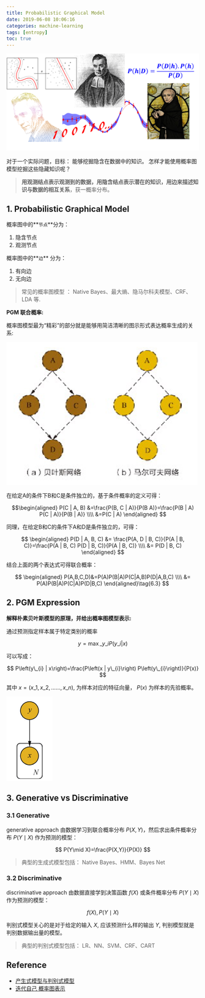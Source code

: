```yaml
---
title: Probabilistic Graphical Model
date: 2019-06-08 10:06:16
categories: machine-learning
tags: [entropy]
toc: true
---
```


<img class="img-fancy" src="/images/ml/pgm/pgm-01.png" width="550" border="0" alt="Probabilistic Graphical Model"/>

<!--<a href="/2019/06/02/ml/Random_Forest_and_GBDT/" target="_self" style="display:block; margin:0 auto; background:url('/images/ml/ensumble/ensumble-1.png') no-repeat 0 0 / contain; height:304px; width:550px;"></a>
-->

<!-- more -->


对于一个实际问题，目标： 能够挖掘隐含在数据中的知识。 怎样才能使用概率图模型挖掘这些隐藏知识呢？

> **用观测结点表示观测到的数据，用隐含结点表示潜在的知识，用边来描述知识与数据的相互关系**，获一概率分布。

## 1. Probabilistic Graphical Model

概率图中的**`节点`**分为： 

1. 隐含节点
2. 观测节点

概率图中的**`边`** 分为： 
 
1. 有向边
2. 无向边

> 常见的概率图模型 ： Native Bayes、最大熵、隐马尔科夫模型、CRF、LDA 等.

**PGM 联合概率:**

概率图模型最为“精彩”的部分就是能够用简洁清晰的图示形式表达概率生成的关系:

<img src="/images/ml/pgm/pgm-02.png" width="500" />

在给定A的条件下B和C是条件独立的，基于条件概率的定义可得：

$$\begin{aligned} P(C | A, B) &=\frac{P(B, C | A)}{P(B A)}=\frac{P(B | A) P(C | A)}{P(B | A)} \\\\ &=P(C | A) \end{aligned}
$$

同理，在给定B和C的条件下A和D是条件独立的，可得：

$$
\begin{aligned} P(D | A, B, C) &= \frac{P(A, D | B, C)}{P(A | B, C)}=\frac{P(A | B, C) P(D | B, C)}{P(A | B, C)} \\\\ &= P(D | B, C) \end{aligned}
$$

结合上面的两个表达式可得联合概率：

$$
\begin{aligned}
P(A,B,C,D)&=P(A)P(B|A)P(C|A,B)P(D|A,B,C) \\\\
&= P(A)P(B|A)P(C|A)P(D|B,C)
\end{aligned}\tag{6.3}
$$

## 2. PGM Expression

**解释朴素贝叶斯模型的原理，并给出概率图模型表示:**

通过预测指定样本属于特定类别的概率 

$$
y=\max \_{y\_{i}} P\left(y\_{i} | x\right)
$$

可以写成：

$$
P\left(y\_{i} | x\right)=\frac{P\left(x | y\_{i}\right) P\left(y\_{i}\right)}{P(x)}
$$

其中 $x=\left(x\_{1}, x\_{2}, \ldots \ldots, x\_{n}\right)$, 为样本对应的特征向量， $P(x)$ 为样本的先验概率。

<img src="/images/ml/pgm/pgm-03.png" width="120" />

## 3. Generative vs Discriminative

### 3.1 Generative

generative approach 由数据学习到联合概率分布 $P(X,Y)$，然后求出条件概率分布 $P(Y\mid X)$ 作为预测的模型：

$$
P(Y\mid X)=\frac{P(X,Y)}{P(X)}
$$ 

> 典型的生成式模型包括： Native Bayes、HMM、Bayes Net

### 3.2 Discriminative

discriminative approach 由数据直接学到决策函数 $f(X)$ 或条件概率分布 $P(Y\mid X)$ 作为预测的模型：

$$
f(X), P(Y\mid X)
$$

判别式模型关心的是对于给定的输入 $X$, 应该预测什么样的输出 $Y$, 判别模型就是判别数据输出量的模型。


> 典型的判别式模型包括： LR、NN、SVM、CRF、CART


## Reference

- [产生式模型与判别式模型](https://xiaosheng.me/2017/04/09/article50/)
- [迭代自己 概率图表示](http://www.iterate.site/2019/04/05/12-概率图表示/)